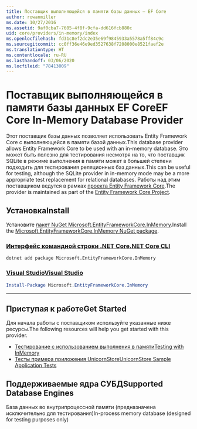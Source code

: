 ```yaml
---
title: Поставщик выполняющейся в памяти базы данных — EF Core
author: rowanmiller
ms.date: 10/27/2016
ms.assetid: 9af0cba7-7605-4f8f-9cfa-dd616fcb880c
uid: core/providers/in-memory/index
ms.openlocfilehash: fd31c8ef2dc2e35e69f9845933a5578a5ff84c9c
ms.sourcegitcommit: cc0ff36e46e9ed3527638f7208000e8521faef2e
ms.translationtype: HT
ms.contentlocale: ru-RU
ms.lasthandoff: 03/06/2020
ms.locfileid: "78413009"
---
```

# <a name="ef-core-in-memory-database-provider"></a><span data-ttu-id="86f46-102">Поставщик выполняющейся в памяти базы данных EF Core</span><span class="sxs-lookup"><span data-stu-id="86f46-102">EF Core In-Memory Database Provider</span></span>

<span data-ttu-id="86f46-103">Этот поставщик базы данных позволяет использовать Entity Framework Core с выполняющейся в памяти базой данных.</span><span class="sxs-lookup"><span data-stu-id="86f46-103">This database provider allows Entity Framework Core to be used with an in-memory database.</span></span> <span data-ttu-id="86f46-104">Это может быть полезно для тестирования несмотря на то, что поставщик SQLite в режиме выполнения в памяти может в большей степени подходить для тестирования реляционных баз данных.</span><span class="sxs-lookup"><span data-stu-id="86f46-104">This can be useful for testing, although the SQLite provider in in-memory mode may be a more appropriate test replacement for relational databases.</span></span> <span data-ttu-id="86f46-105">Работы над этим поставщиком ведутся в рамках [проекта Entity Framework Core](https://github.com/aspnet/EntityFrameworkCore).</span><span class="sxs-lookup"><span data-stu-id="86f46-105">The provider is maintained as part of the [Entity Framework Core Project](https://github.com/aspnet/EntityFrameworkCore).</span></span>

## <a name="install"></a><span data-ttu-id="86f46-106">Установка</span><span class="sxs-lookup"><span data-stu-id="86f46-106">Install</span></span>

<span data-ttu-id="86f46-107">Установите [пакет NuGet Microsoft.EntityFrameworkCore.InMemory](https://www.nuget.org/packages/Microsoft.EntityFrameworkCore.InMemory/).</span><span class="sxs-lookup"><span data-stu-id="86f46-107">Install the [Microsoft.EntityFrameworkCore.InMemory NuGet package](https://www.nuget.org/packages/Microsoft.EntityFrameworkCore.InMemory/).</span></span>

### <a name="net-core-cli"></a>[<span data-ttu-id="86f46-108">Интерфейс командной строки .NET Core</span><span class="sxs-lookup"><span data-stu-id="86f46-108">.NET Core CLI</span></span>](#tab/dotnet-core-cli)

```dotnetcli
dotnet add package Microsoft.EntityFrameworkCore.InMemory
```

### <a name="visual-studio"></a>[<span data-ttu-id="86f46-109">Visual Studio</span><span class="sxs-lookup"><span data-stu-id="86f46-109">Visual Studio</span></span>](#tab/vs)

``` powershell
Install-Package Microsoft.EntityFrameworkCore.InMemory
```

***

## <a name="get-started"></a><span data-ttu-id="86f46-110">Приступая к работе</span><span class="sxs-lookup"><span data-stu-id="86f46-110">Get Started</span></span>

<span data-ttu-id="86f46-111">Для начала работы с поставщиком используйте указанные ниже ресурсы.</span><span class="sxs-lookup"><span data-stu-id="86f46-111">The following resources will help you get started with this provider.</span></span>

* [<span data-ttu-id="86f46-112">Тестирование с использованием выполнения в памяти</span><span class="sxs-lookup"><span data-stu-id="86f46-112">Testing with InMemory</span></span>](../../miscellaneous/testing/in-memory.md)
* [<span data-ttu-id="86f46-113">Тесты примера приложения UnicornStore</span><span class="sxs-lookup"><span data-stu-id="86f46-113">UnicornStore Sample Application Tests</span></span>](https://github.com/rowanmiller/UnicornStore/blob/master/UnicornStore/src/UnicornStore.Tests/Controllers/ShippingControllerTests.cs)

## <a name="supported-database-engines"></a><span data-ttu-id="86f46-114">Поддерживаемые ядра СУБД</span><span class="sxs-lookup"><span data-stu-id="86f46-114">Supported Database Engines</span></span>

<span data-ttu-id="86f46-115">База данных во внутрипроцессной памяти (предназначена исключительно для тестирования)</span><span class="sxs-lookup"><span data-stu-id="86f46-115">In-process memory database (designed for testing purposes only)</span></span>
